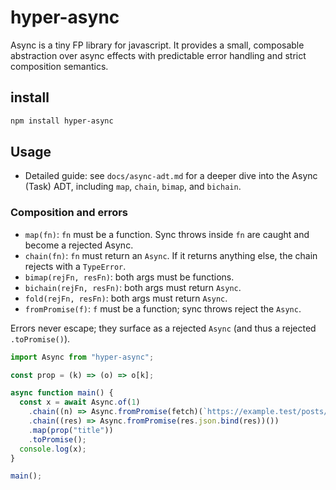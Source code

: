 # hyper-async

Async is a tiny FP library for javascript. It provides a small, composable abstraction over async effects with predictable error handling and strict composition semantics.

## install

```sh
npm install hyper-async
```

## Usage

- Detailed guide: see `docs/async-adt.md` for a deeper dive into the Async (Task) ADT, including `map`, `chain`, `bimap`, and `bichain`.

### Composition and errors

- `map(fn)`: `fn` must be a function. Sync throws inside `fn` are caught and become a rejected Async.
- `chain(fn)`: `fn` must return an `Async`. If it returns anything else, the chain rejects with a `TypeError`.
- `bimap(rejFn, resFn)`: both args must be functions.
- `bichain(rejFn, resFn)`: both args must return `Async`.
- `fold(rejFn, resFn)`: both args must return `Async`.
- `fromPromise(f)`: `f` must be a function; sync throws reject the `Async`.

Errors never escape; they surface as a rejected `Async` (and thus a rejected `.toPromise()`).

```js
import Async from "hyper-async";

const prop = (k) => (o) => o[k];

async function main() {
  const x = await Async.of(1)
    .chain((n) => Async.fromPromise(fetch)(`https://example.test/posts/${n}`))
    .chain((res) => Async.fromPromise(res.json.bind(res))())
    .map(prop("title"))
    .toPromise();
  console.log(x);
}

main();
```
